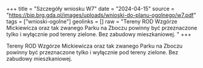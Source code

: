 +++
title = "Szczegóły wniosku W7"
date = "2024-04-15"
source = "https://bip.brg.gda.pl/images/uploads/wnioski-do-planu-ogolnego/w7.pdf"
tags = ["wnioski-ogolne"]
geolinks = []
raw = "Tereny ROD Wzgórze Mickiewicza oraz tak zwanego Parku na Zboczu powinny być przeznaczone tylko i wyłącznie pod tereny zielone. Bez zabudowy mieszkaniowej. "
+++

Tereny ROD Wzgórze Mickiewicza oraz tak zwanego Parku na Zboczu powinny być
przeznaczone tylko i wyłącznie pod tereny zielone. Bez zabudowy mieszkaniowej.



